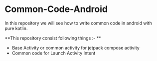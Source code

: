 # Common-Code-Android

In this repository we will see how to write common code in android with pure kotlin.

**This repository consist following things :- **

- Base Activity or common activity for jetpack compose activity
- Common code for Launch Activity Intent
